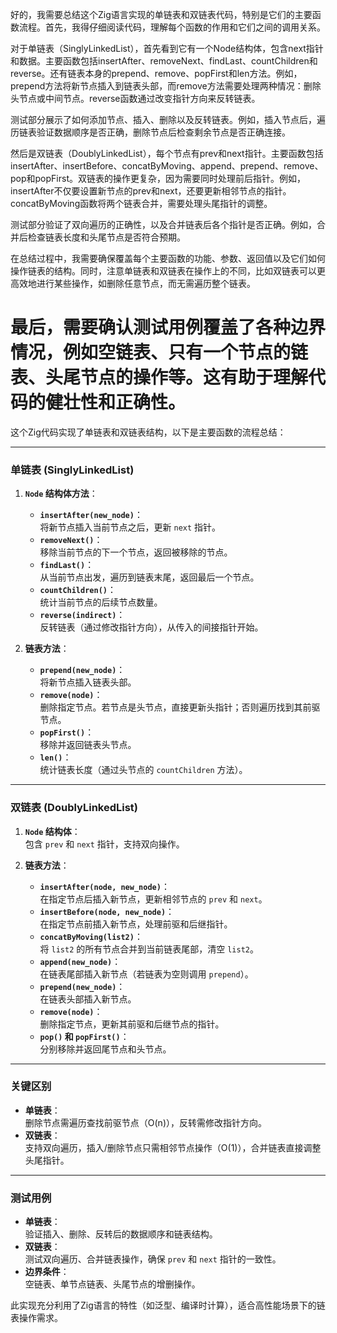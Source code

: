 好的，我需要总结这个Zig语言实现的单链表和双链表代码，特别是它们的主要函数流程。首先，我得仔细阅读代码，理解每个函数的作用和它们之间的调用关系。

对于单链表（SinglyLinkedList），首先看到它有一个Node结构体，包含next指针和数据。主要函数包括insertAfter、removeNext、findLast、countChildren和reverse。还有链表本身的prepend、remove、popFirst和len方法。例如，prepend方法将新节点插入到链表头部，而remove方法需要处理两种情况：删除头节点或中间节点。reverse函数通过改变指针方向来反转链表。

测试部分展示了如何添加节点、插入、删除以及反转链表。例如，插入节点后，遍历链表验证数据顺序是否正确，删除节点后检查剩余节点是否正确连接。

然后是双链表（DoublyLinkedList），每个节点有prev和next指针。主要函数包括insertAfter、insertBefore、concatByMoving、append、prepend、remove、pop和popFirst。双链表的操作更复杂，因为需要同时处理前后指针。例如，insertAfter不仅要设置新节点的prev和next，还要更新相邻节点的指针。concatByMoving函数将两个链表合并，需要处理头尾指针的调整。

测试部分验证了双向遍历的正确性，以及合并链表后各个指针是否正确。例如，合并后检查链表长度和头尾节点是否符合预期。

在总结过程中，我需要确保覆盖每个主要函数的功能、参数、返回值以及它们如何操作链表的结构。同时，注意单链表和双链表在操作上的不同，比如双链表可以更高效地进行某些操作，如删除任意节点，而无需遍历整个链表。

最后，需要确认测试用例覆盖了各种边界情况，例如空链表、只有一个节点的链表、头尾节点的操作等。这有助于理解代码的健壮性和正确性。
================================================
这个Zig代码实现了单链表和双链表结构，以下是主要函数的流程总结：

---

### **单链表 (SinglyLinkedList)**
1. **`Node` 结构体方法**：
   - **`insertAfter(new_node)`**：  
     将新节点插入当前节点之后，更新 `next` 指针。
   - **`removeNext()`**：  
     移除当前节点的下一个节点，返回被移除的节点。
   - **`findLast()`**：  
     从当前节点出发，遍历到链表末尾，返回最后一个节点。
   - **`countChildren()`**：  
     统计当前节点的后续节点数量。
   - **`reverse(indirect)`**：  
     反转链表（通过修改指针方向），从传入的间接指针开始。

2. **链表方法**：
   - **`prepend(new_node)`**：  
     将新节点插入链表头部。
   - **`remove(node)`**：  
     删除指定节点。若节点是头节点，直接更新头指针；否则遍历找到其前驱节点。
   - **`popFirst()`**：  
     移除并返回链表头节点。
   - **`len()`**：  
     统计链表长度（通过头节点的 `countChildren` 方法）。

---

### **双链表 (DoublyLinkedList)**
1. **`Node` 结构体**：  
   包含 `prev` 和 `next` 指针，支持双向操作。

2. **链表方法**：
   - **`insertAfter(node, new_node)`**：  
     在指定节点后插入新节点，更新相邻节点的 `prev` 和 `next`。
   - **`insertBefore(node, new_node)`**：  
     在指定节点前插入新节点，处理前驱和后继指针。
   - **`concatByMoving(list2)`**：  
     将 `list2` 的所有节点合并到当前链表尾部，清空 `list2`。
   - **`append(new_node)`**：  
     在链表尾部插入新节点（若链表为空则调用 `prepend`）。
   - **`prepend(new_node)`**：  
     在链表头部插入新节点。
   - **`remove(node)`**：  
     删除指定节点，更新其前驱和后继节点的指针。
   - **`pop()` 和 `popFirst()`**：  
     分别移除并返回尾节点和头节点。

---

### **关键区别**
- **单链表**：  
  删除节点需遍历查找前驱节点（O(n)），反转需修改指针方向。
- **双链表**：  
  支持双向遍历，插入/删除节点只需相邻节点操作（O(1)），合并链表直接调整头尾指针。

---

### **测试用例**
- **单链表**：  
  验证插入、删除、反转后的数据顺序和链表结构。
- **双链表**：  
  测试双向遍历、合并链表操作，确保 `prev` 和 `next` 指针的一致性。
- **边界条件**：  
  空链表、单节点链表、头尾节点的增删操作。

此实现充分利用了Zig语言的特性（如泛型、编译时计算），适合高性能场景下的链表操作需求。
